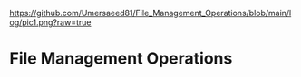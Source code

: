 https://github.com/Umersaeed81/File_Management_Operations/blob/main/log/pic1.png?raw=true
# File Management Operations
